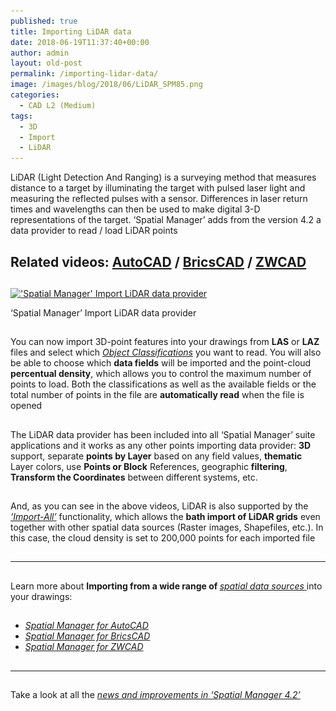 ```yaml
---
published: true
title: Importing LiDAR data
date: 2018-06-19T11:37:40+00:00
author: admin
layout: old-post
permalink: /importing-lidar-data/
image: /images/blog/2018/06/LiDAR_SPM85.png
categories:
  - CAD L2 (Medium)
tags:
  - 3D
  - Import
  - LiDAR
---
```

<p>
  LiDAR (Light Detection And Ranging) is a surveying method that measures distance to a target by illuminating the target with pulsed laser light and measuring the reflected pulses with a sensor. Differences in laser return times and wavelengths can then be used to make digital 3-D representations of the target. &#8216;Spatial Manager&#8217; adds from the version 4.2 a data provider to read / load LiDAR points
</p>

<p>
  <!--more-->
</p>

<h2>
  Related videos: <span><a href="https://youtu.be/FvMHQ4bQb_U?rel=0" target="_blank" rel="nofollow"><span>AutoCAD</span></a> </span>/ <span><a href="https://youtu.be/tcDqBdjWqzA?rel=0" target="_blank" rel="nofollow"><span>BricsCAD</span></a> </span>/ <span><a href="https://youtu.be/0U5aYRilu8M?rel=0" target="_blank" rel="nofollow"><span>ZWCAD</span></a></span>
</h2>

<h2>
</h2>

<div>
  <a href="/images/blog/2018/06/SPM_LiDAR_Provider.png" target="_blank" rel="nofollow"><img src="/images/blog/2018/06/SPM_LiDAR_Provider-1024x602.png" alt="'Spatial Manager' Import LiDAR data provider" width="625" height="367" srcset="/images/blog/2018/06/SPM_LiDAR_Provider-1024x602.png 1024w, /images/blog/2018/06/SPM_LiDAR_Provider-300x176.png 300w, /images/blog/2018/06/SPM_LiDAR_Provider-768x452.png 768w, /images/blog/2018/06/SPM_LiDAR_Provider-624x367.png 624w, /images/blog/2018/06/SPM_LiDAR_Provider.png 1413w" sizes="(max-width: 625px) 100vw, 625px" /></a>
  
  <p>
    &#8216;Spatial Manager&#8217; Import LiDAR data provider
  </p>
</div>

<h2>
</h2>

<p>
  You can now import 3D-point features into your drawings from <strong>LAS</strong> or <strong>LAZ</strong> files and select which <a href="https://en.wikipedia.org/wiki/Lidar#Object_detection" target="_blank" rel="nofollow"><span><em>Object Classifications</em></span></a> you want to read. You will also be able to choose which <strong>data fields</strong> will be imported and the point-cloud <strong>percentual density</strong>, which allows you to control the maximum number of points to load. Both the classifications as well as the available fields or the total number of points in the file are <strong>automatically read</strong> when the file is opened
</p>

<h2>
</h2>

<p>
  The LiDAR data provider has been included into all &#8216;Spatial Manager&#8217; suite applications and it works as any other points importing data provider: <strong>3D</strong> support, separate <strong>points by Layer</strong> based on any field values, <strong>thematic</strong> Layer colors, use <strong>Points or Block</strong> References, geographic <strong>filtering</strong>, <strong>Transform the Coordinates</strong> between different systems, etc.
</p>

<h2>
</h2>

<p>
  And, as you can see in the above videos, LiDAR is also supported by the <span><em><a href="/import-all-function-enhancements/" target="_blank" rel="nofollow">&#8216;Import-All&#8217;</a></em></span> functionality, which allows the <strong>bath import of LiDAR grids</strong> even together with other spatial data sources (Raster images, Shapefiles, etc.). In this case, the cloud density is set to 200,000 points for each imported file
</p>

<h2>
</h2>

<h2>
</h2>

* * *

<h2>
</h2>

<p>
  Learn more about <strong>Importing from a wide range of </strong><span><em><a href="http://wiki.spatialmanager.com/index.php/Spatial_Manager™_-_Data_Providers" target="_blank" rel="nofollow"><span>spatial data sources</span> </a></em></span>into your drawings:
</p>

<h2>
</h2>

<ul>
  <li>
    <em><span><a href="http://wiki.spatialmanager.com/index.php/Spatial_Manager%E2%84%A2_for_AutoCAD_-_FAQs:_Import#How_can_I_Import_spatial_Features_as_AutoCAD_Objects.3F" target="_blank" rel="nofollow">Spatial Manager for AutoCAD</a></span></em>
  </li>
  <li>
    <em><span><a href="http://wiki.spatialmanager.com/index.php/Spatial_Manager%E2%84%A2_for_BricsCAD_-_FAQs:_Import#How_can_I_Import_spatial_Features_as_BricsCAD_Entities.3F" target="_blank" rel="nofollow">Spatial Manager for BricsCAD</a></span></em>
  </li>
  <li>
    <em><span><a href="http://wiki.spatialmanager.com/index.php/Spatial_Manager%E2%84%A2_for_ZWCAD_-_FAQs:_Import#How_can_I_Import_spatial_Features_as_ZWCAD_Entities.3F" target="_blank" rel="nofollow">Spatial Manager for ZWCAD</a></span></em><span><br /> </span>
  </li>
</ul>

<h2>
</h2>

<h2>
</h2>

<h2>
</h2>

* * *

<h2>
</h2>

<p>
  Take a look at all the <span><em><a href="/new-spatial-manager-4-2-released" target="_blank" rel="nofollow"><span>news and improvements in &#8216;Spatial Manager 4.2&#8217;</span></a></em></span>
</p>